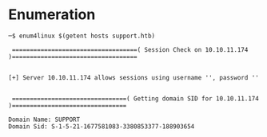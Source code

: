 # Enumeration
```─$ enum4linux $(getent hosts support.htb)```
```
 ===================================( Session Check on 10.10.11.174 )===================================


[+] Server 10.10.11.174 allows sessions using username '', password ''


 ================================( Getting domain SID for 10.10.11.174 )================================

Domain Name: SUPPORT
Domain Sid: S-1-5-21-1677581083-3380853377-188903654
```
